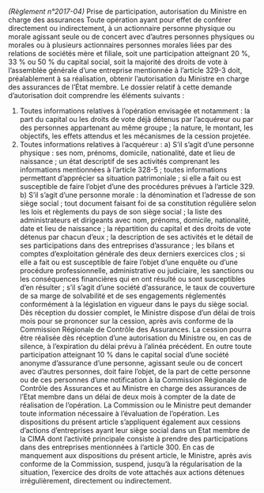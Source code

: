 _(Règlement n°2017-04)_ Prise de participation, autorisation du Ministre en charge des assurances
Toute opération ayant pour effet de conférer directement ou indirectement, à un actionnaire personne physique ou morale agissant seule ou de concert avec d’autres personnes physiques ou morales ou à plusieurs actionnaires personnes morales liées par des relations de sociétés mère et filiale, soit une participation atteignant 20 %, 33 % ou 50 % du capital social, soit la majorité des droits de vote à l’assemblée générale d’une entreprise mentionnée à l’article 329-3 doit, préalablement à sa réalisation, obtenir l’autorisation du Ministre en charge des assurances de l’État membre.
Le dossier relatif à cette demande d’autorisation doit comprendre les éléments suivants :
1) Toutes informations relatives à l’opération envisagée et notamment :
la part du capital ou les droits de vote déjà détenus par l’acquéreur ou par des personnes appartenant au même groupe ;
la nature, le montant, les objectifs, les effets attendus et les mécanismes de la cession projetée.
2) Toutes informations relatives à l’acquéreur :
a) S’il s’agit d’une personne physique :
ses nom, prénoms, domicile, nationalité, date et lieu de naissance ;
un état descriptif de ses activités comprenant les informations mentionnées à l’article 328-5 ;
toutes informations permettant d’apprécier sa situation patrimoniale ;
si elle a fait ou est susceptible de faire l’objet d’une des procédures prévues à l’article 329.
b) S’il s’agit d’une personne morale :
la dénomination et l’adresse de son siège social ;
tout document faisant foi de sa constitution régulière selon les lois et règlements du pays de son siège social ;
la liste des administrateurs et dirigeants avec nom, prénoms, domicile, nationalité, date et lieu de naissance ;
la répartition du capital et des droits de vote détenus par chacun d’eux ;
la description de ses activités et le détail de ses participations dans des entreprises d’assurance ;
les bilans et comptes d’exploitation générale des deux derniers exercices clos ;
si elle a fait ou est susceptible de faire l’objet d’une enquête ou d’une procédure professionnelle, administrative ou judiciaire, les sanctions ou les conséquences financières qui en ont résulté ou sont susceptibles d’en résulter ;
s’il s’agit d’une société d’assurance, le taux de couverture de sa marge de solvabilité et de ses engagements réglementés conformément à la législation en vigueur dans le pays du siège social.
Dès réception du dossier complet, le Ministre dispose d’un délai de trois mois pour se prononcer sur la cession, après avis conforme de la Commission Régionale de Contrôle des Assurances.
La cession pourra être réalisée dès réception d’une autorisation du Ministre ou, en cas de silence, à l’expiration du délai prévu à l’alinéa précédent.
En outre toute participation atteignant 10 % dans le capital social d’une société anonyme d’assurance d’une personne, agissant seule ou de concert avec d’autres personnes, doit faire l’objet, de la part de cette personne ou de ces personnes d’une notification à la Commission Régionale de Contrôle des Assurances et au Ministre en charge des assurances de l’Etat membre dans un délai de deux mois à compter de la date de réalisation de l’opération.
La Commission ou le Ministre peut demander toute information nécessaire à l’évaluation de l’opération.
Les dispositions du présent article s’appliquent également aux cessions d’actions d’entreprises ayant leur siège social dans un Etat membre de la CIMA dont l’activité principale consiste à prendre des participations dans des entreprises mentionnées à l’article 300.
En cas de manquement aux dispositions du présent article, le Ministre, après avis conforme de la Commission, suspend, jusqu’à la régularisation de la situation, l’exercice des droits de vote attachés aux actions détenues irrégulièrement, directement ou indirectement.